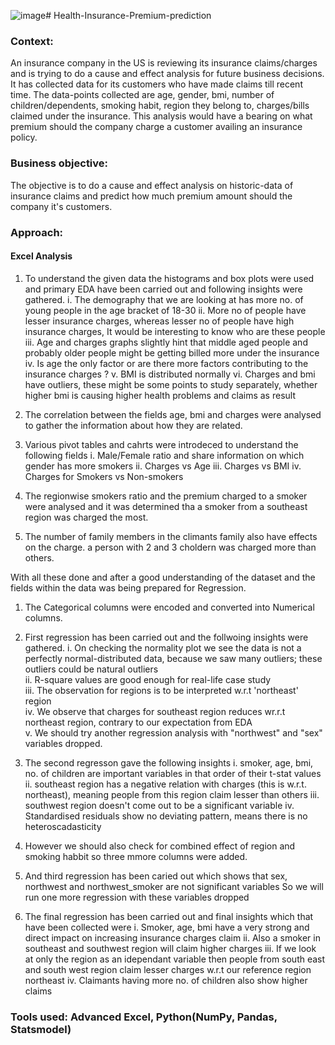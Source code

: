 ![image](https://github.com/hAri0520/Health-Insurance-Premium-prediction/assets/138093343/b7d79686-db1b-49d2-8d6c-bd04de5d3b43)# Health-Insurance-Premium-prediction

### Context:
An insurance company in the US is reviewing its insurance claims/charges and is trying to do a cause and effect analysis for future business decisions. It has collected data for its customers who have made claims till recent time. The data-points collected are age, gender, bmi, number of children/dependents, smoking habit, region they belong to, charges/bills claimed under the insurance. This analysis would have a bearing on what premium should the company charge a customer availing an insurance policy.

### Business objective:
The objective is to do a cause and effect analysis on historic-data of insurance claims and predict how much premium amount should  the company it's customers.

### Approach:
 #### Excel Analysis
   1. To understand the given data the histograms and box plots were used and primary EDA have been carried out and following insights were gathered.
         i. The demography that we are looking at has more no. of young people in the age bracket of 18-30
        ii. More no of people have lesser insurance charges, whereas lesser no of people have high insurance charges, It would be interesting to know who are these people
       iii. Age and charges graphs slightly hint that middle aged people and probably older people might be getting billed more under the insurance
        iv. Is age the only factor or are there more factors contributing to the insurance charges ?
         v. BMI is distributed normally
        vi. Charges and bmi have outliers, these might be some points to study separately, whether higher bmi is causing higher health problems and claims as result
      
  2. The correlation between the fields age, bmi and charges were analysed to gather the information about how they are related.
  3. Various pivot tables and cahrts were introdeced to understand the following fields
        i. Male/Female ratio and share information on which gender has more smokers
       ii. Charges vs Age
      iii. Charges vs BMI
       iv. Charges for Smokers vs Non-smokers 
  
  4. The regionwise smokers ratio and the premium charged to a smoker were analysed and it was determined tha a smoker from a southeast region was charged the most.
  5. The number of family members in the climants family also have effects on the charge. a person with 2 and 3 choldern was charged more than others.

With all these done and after a good understanding of the dataset and the fields within the data was being prepared for Regression.
  1. The Categorical columns were encoded and converted into Numerical columns.
  2. First regression has been carried out and the follwoing insights were gathered.
       i. On checking the normality plot we see the data is not a perfectly normal-distributed data, because we saw many outliers; these outliers could be natural outliers															
      ii. R-square values are good enough for real-life case study															
     iii. The observation for regions is to be interpreted w.r.t 'northeast' region															
      iv. We observe that charges for southeast region reduces wr.r.t northeast region, contrary to our expectation from EDA															
       v. We should try another regression analysis with "northwest" and "sex" variables dropped.
  
  3. The second regresson gave the following insights
         i. smoker, age, bmi, no. of children are important variables in that order of their t-stat values
        ii. southeast region has a negative relation with charges (this is w.r.t. northeast), meaning people from this region claim lesser than others
       iii. southwest region doesn't come out to be a significant variable
        iv. Standardised residuals show no deviating pattern, means there is no heteroscadasticity
  
  4. However we should also check for combined effect of region and smoking habbit so three mmore columns were added.
  5. And third regression has been caried out	which shows that sex, northwest and northwest_smoker are not significant variables So we will run one more regression with these variables dropped
  6. The final regression has been carried out and final insights which that have been collected were
         i. Smoker, age, bmi have a very strong and direct impact on increasing insurance charges claim
        ii. Also a smoker in southeast and southwest region will claim higher charges
       iii. If we look at only the region as an idependant variable then people from south east and south west region claim lesser charges w.r.t our reference region northeast
        iv. Claimants having more no. of children also show higher claims

### Tools used: Advanced Excel, Python(NumPy, Pandas, Statsmodel)
